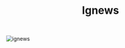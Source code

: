 <h1 align="center">Ignews</h1>

<br/>

![ignews](https://user-images.githubusercontent.com/53982668/137417130-8f035f7b-8bef-4bc3-85eb-bfa19db0a7a9.png)
